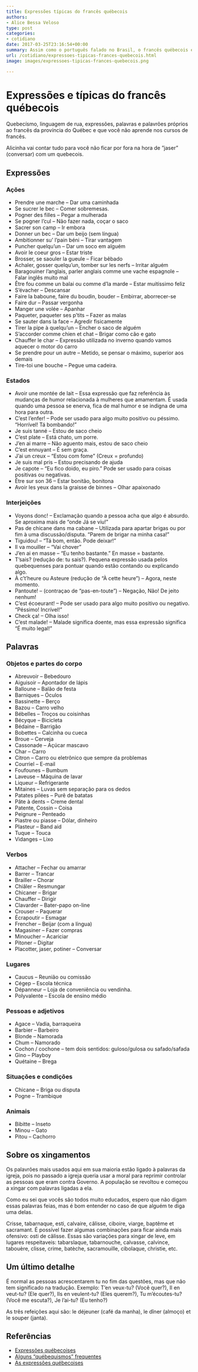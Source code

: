 ```yaml
---
title: Expressões típicas do francês québecois
authors:
- Alice Bessa Veloso
type: post
categories:
- cotidiano
date: 2017-03-25T23:16:54+00:00
summary: Assim como o português falado no Brasil, o francês québecois é um idioma a parte. Conheça algumas frases e expressões típicas da província canadense.
url: /cotidiano/expressoes-tipicas-frances-quebecois.html
image: images/expressoes-tipicas-frances-quebecois.png

---
```

# Expressões e típicas do francês québecois

Quebecísmo, linguagem de rua, expressões, palavras e palavrões próprios ao francês da província do Québec e que você não aprende nos cursos de francês.

Alicinha vai contar tudo para você não ficar por fora na hora de &#8221;jaser&#8221; (conversar) com um quebecois.

## Expressões

### Ações

  * Prendre une marche &#8211; Dar uma caminhada
  * Se sucrer le bec &#8211; Comer sobremesas.
  * Pogner des filles &#8211; Pegar a mulherada
  * Se pogner l&#8217;cul &#8211; Não fazer nada, coçar o saco
  * Sacrer son camp &#8211; Ir embora
  * Donner un bec &#8211; Dar um beijo (sem língua)
  * Ambitionner su&#8217; l&#8217;pain béni &#8211; Tirar vantagem
  * Puncher quelqu&#8217;un &#8211; Dar um soco em alguém
  * Avoir le coeur gros &#8211; Estar triste
  * Brosser, se saouler la gueule &#8211; Ficar bêbado
  * Achaler, gosser quelqu&#8217;un, tomber sur les nerfs &#8211; Irritar alguém
  * Baragouiner l&#8217;anglais, parler anglais comme une vache espagnole &#8211; Falar inglês muito mal
  * Être fou comme un balai ou comme d&#8217;la marde &#8211; Estar muitíssimo feliz
  * S&#8217;évacher &#8211; Descansar
  * Faire la baboune, faire du boudin, bouder &#8211; Embirrar, aborrecer-se
  * Faire dur &#8211; Passar vergonha
  * Manger une volée &#8211; Apanhar
  * Paqueter, paqueter ses p&#8217;tits &#8211; Fazer as malas
  * Se sauter dans la face &#8211; Agredir fisicamente
  * Tirer la pipe à quelqu&#8217;un &#8211; Encher o saco de alguém
  * S&#8217;accorder comme chien et chat &#8211; Brigar como cão e gato
  * Chauffer le char &#8211; Expressão utilizada no inverno quando vamos aquecer o motor do carro
  * Se prendre pour un autre &#8211; Metido, se pensar o máximo, superior aos demais
  * Tire-toi une bouche &#8211; Pegue uma cadeira.

### Estados

  * Avoir une montée de lait &#8211; Essa expressão que faz referência às mudanças de humor relacionada à mulheres que amamentam. É usada quando uma pessoa se enerva, fica de mal humor e se indigna de uma hora para outra.
  * C&#8217;est l&#8217;enfer! &#8211; Pode ser usado para algo muito positivo ou péssimo. &#8220;Horrível! Tá bombando!&#8221;
  * Je suis tanné &#8211; Estou de saco cheio
  * C&#8217;est plate &#8211; Está chato, um porre.
  * J&#8217;en ai marre &#8211; Não aguento mais, estou de saco cheio
  * C&#8217;est ennuyant &#8211; É sem graça.
  * J&#8217;ai un creux &#8211; &#8220;Estou com fome&#8221; (Creux = profundo)
  * Je suis mal pris &#8211; Estou precisando de ajuda
  * Je capote &#8211; &#8220;Eu fico doido, eu piro.&#8221; Pode ser usado para coisas positivas ou negativas.
  * Être sur son 36 &#8211; Estar bonitão, bonitona
  * Avoir les yeux dans la graisse de binnes &#8211; Olhar apaixonado

### Interjeições

  * Voyons donc! &#8211; Exclamação quando a pessoa acha que algo é absurdo. Se aproxima mais de &#8220;onde Já se viu!&#8221;
  * Pas de chicane dans ma cabane &#8211; Utilizada para apartar brigas ou por fim à uma discussão/disputa. &#8220;Parem de brigar na minha casa!&#8221;
  * Tiguidou! &#8211; &#8220;Tá bom, então. Pode deixar!&#8221;
  * Il va mouiller &#8211; &#8220;Vai chover&#8221;
  * J&#8217;en ai en masse &#8211; &#8220;Eu tenho bastante.&#8221; En masse = bastante.
  * T&#8217;sais? (redução de: tu sais?). Pequena expressão usada pelos quebequenses para pontuar quando estão contando ou explicando algo.
  * À c&#8217;t&#8217;heure ou Asteure (redução de &#8220;À cette heure&#8221;) &#8211; Agora, neste momento.
  * Pantoute! &#8211; (contraçao de &#8220;pas-en-toute&#8221;) &#8211; Negação, Não! De jeito nenhum!
  * C&#8217;est écoeurant! &#8211; Pode ser usado para algo muito positivo ou negativo. &#8220;Péssimo! Incrível!&#8221;
  * Check ça! &#8211; Olha isso!
  * C&#8217;est malade! &#8211; Malade significa doente, mas essa expressão significa &#8220;É muito legal!&#8221;

## Palavras

### Objetos e partes do corpo

  * Abreuvoir &#8211; Bebedouro
  * Aiguisoir &#8211; Apontador de lápis
  * Balloune &#8211; Balão de festa
  * Barniques &#8211; Óculos
  * Bassinette &#8211; Berço
  * Bazou &#8211; Carro velho
  * Bébelles &#8211; Troços ou coisinhas
  * Bécyque &#8211; Bicicleta
  * Bédaine &#8211; Barrigão
  * Bobettes &#8211; Calcinha ou cueca
  * Broue &#8211; Cerveja
  * Cassonade &#8211; Açúcar mascavo
  * Char &#8211; Carro
  * Citron &#8211; Carro ou eletrônico que sempre da problemas
  * Courriel &#8211; E-mail
  * Foufounes &#8211; Bumbum
  * Laveuse &#8211; Máquina de lavar
  * Liqueur &#8211; Refrigerante
  * Mitaines &#8211; Luvas sem separação para os dedos
  * Patates pilées &#8211; Purê de batatas
  * Pâte à dents &#8211; Creme dental
  * Patente, Cossin &#8211; Coisa
  * Peignure &#8211; Penteado
  * Piastre ou piasse &#8211; Dólar, dinheiro
  * Plasteur &#8211; Band aid
  * Tuque &#8211; Touca
  * Vidanges &#8211; Lixo

### Verbos

  * Attacher &#8211; Fechar ou amarrar
  * Barrer &#8211; Trancar
  * Brailler &#8211; Chorar
  * Chiâler &#8211; Resmungar
  * Chicaner &#8211; Brigar
  * Chauffer &#8211; Dirigir
  * Clavarder &#8211; Bater-papo on-line
  * Crouser &#8211; Paquerar
  * Écrapoutir &#8211; Esmagar
  * Frencher &#8211; Beijar (com a língua)
  * Magasiner &#8211; Fazer compras
  * Minoucher &#8211; Acariciar
  * Pitoner &#8211; Digitar
  * Placotter, jaser, potiner &#8211; Conversar

### Lugares

  * Caucus &#8211; Reunião ou comissão
  * Cégep &#8211; Escola técnica
  * Dépanneur &#8211; Loja de conveniência ou vendinha.
  * Polyvalente &#8211; Escola de ensino médio

### Pessoas e adjetivos

  * Agace &#8211; Vadia, barraqueira
  * Barbier &#8211; Barbeiro
  * Blonde &#8211; Namorada
  * Chum &#8211; Namorado
  * Cochon / cochone &#8211; tem dois sentidos: guloso/gulosa ou safado/safada
  * Gino &#8211; Playboy
  * Quétaine &#8211; Brega

### Situações e condições

  * Chicane &#8211; Briga ou disputa
  * Pogne &#8211; Trambique

### Animais

  * Bibitte &#8211; Inseto
  * Minou &#8211; Gato
  * Pitou &#8211; Cachorro

## Sobre os xingamentos

Os palavrões mais usados aqui em sua maioria estão ligado à palavras da igreja, pois no passado a igreja queria usar a moral para reprimir controlar as pessoas que eram contra Governo. A população se revoltou e começou a xingar com palavras ligadas a ela.

Como eu sei que vocês são todos muito educados, espero que não digam essas palavras feias, mas é bom entender no caso de que alguém te diga uma delas.

Crisse, tabarnaque, esti, calvaire, câlisse, ciboire, viarge, baptême et sacramant. É possível fazer algumas combinações para ficar ainda mais ofensivo: osti de câlisse.
Essas são variações para xingar de leve, em lugares respeitaveis: tabarslaque, tabarnouche, calvasse, calvince, tabouère, clisse, crime, batèche, sacramouille, cibolaque, christie, etc.

<span class="embed-youtube" style="text-align:center; display: block;"></span>

## Um último detalhe

É normal as pessoas acrescentarem tu no fim das questões, mas que não tem significado na tradução. Exemplo: T&#8217;en veux-tu? (Você quer?), Il en veut-tu? (Ele quer?), Ils en veulent-tu? (Eles querem?), Tu m&#8217;écoutes-tu? (Você me escuta?), Je l&#8217;ai-tu? (Eu tenho?)

As três refeições aqui são: le déjeuner (café da manha), le dîner (almoço) et le souper (janta).

## Referências

  * <a href="https://www.republiquelibre.org/cousture/EXPRES.HTM" target="_blank">Expressões québecoises</a>
  * <a href="http://linguistech.ca/Capsule+linguistique+-+Quebecismes+frequents" target="_blank">Alguns &#8220;québequismos&#8221; frequentes</a>
  * <a href="http://www.je-parle-quebecois.com/lexique/definition/expression-quebecoise.html" target="_blank">As expressões québecoises</a>
